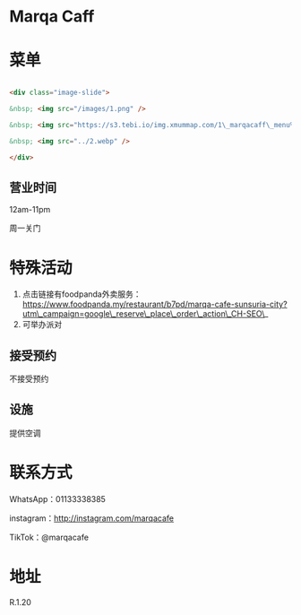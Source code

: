 # Marqa Caff



# 菜单

```md

<div class="image-slide">

&nbsp; <img src="/images/1.png" />

&nbsp; <img src="https://s3.tebi.io/img.xmummap.com/1\_marqacaff\_menu%20%281%29.jpg" />

&nbsp; <img src="../2.webp" />

</div>

```



## 营业时间

12am-11pm

周一关门

# 特殊活动

1. 点击链接有foodpanda外卖服务：https://www.foodpanda.my/restaurant/b7pd/marqa-cafe-sunsuria-city?utm\_campaign=google\_reserve\_place\_order\_action\_CH-SEO\_
2. 可举办派对



## 接受预约

不接受预约

## 设施

提供空调

# 联系方式

WhatsApp：01133338385

instagram：http://instagram.com/marqacafe

TikTok：@marqacafe

# 地址

R.1.20



